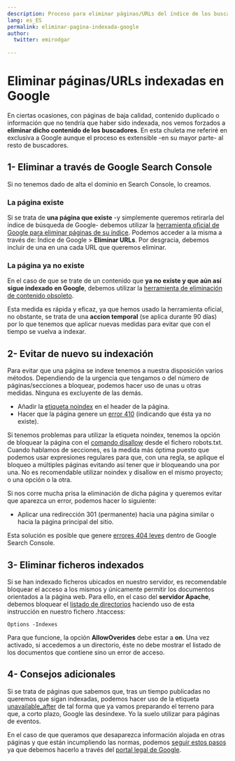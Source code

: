 ```yaml
---
description: Proceso para eliminar páginas/URLs del índice de los buscadores, en concreto, Google, aunque el proceso es extensible al resto.
lang: es_ES
permalink: eliminar-pagina-indexada-google
author:
  twitter: emirodgar
  
---
```


# Eliminar páginas/URLs indexadas en Google

En ciertas ocasiones, con páginas de baja calidad, contenido duplicado o información que no tendría que haber sido indexada, nos vemos forzados a **eliminar dicho contenido de los buscadores**. En esta chuleta me referiré en exclusiva a Google aunque el proceso es extensible -en su mayor parte- al resto de buscadores.


## 1- Eliminar a través de Google Search Console

Si no tenemos dado de alta el dominio en Search Console, lo creamos. 

### La página existe

Si se trata de **una página que existe** -y simplemente queremos retirarla del índice de búsqueda de Google- debemos utilizar la [herramienta oficial de Google para eliminar páginas de su índice](https://www.google.com/webmasters/tools/url-removal). Podemos acceder a la misma a través de: Índice de Google > **Eliminar URLs**. Por desgracia, debemos incluir de una en una cada URL que queremos eliminar.

### La página ya no existe

En el caso de que se trate de un contenido que **ya no existe y que aún así sigue indexado en Google**, debemos utilizar la [herramienta de eliminación de contenido obsoleto](https://www.google.com/webmasters/tools/removals).

Esta medida es rápida y eficaz, ya que hemos usado la herramienta oficial, no obstante, se trata de una **accion temporal** (se aplica durante 90 días) por lo que tenemos que aplicar nuevas medidas para evitar que con el tiempo se vuelva a indexar.

## 2- Evitar de nuevo su indexación

Para evitar que una página se indexe tenemos a nuestra disposición varios métodos. Dependiendo de la urgencia que tengamos o del número de páginas/secciones a bloquear, podemos hacer uso de unas u otras medidas. Ninguna es excluyente de las demás. 

- Añadir la [etiqueta noindex](https://developers.google.com/search/reference/robots_meta_tag?hl=es#directivas-de-indexacin-y-publicacin-vlidas) en el header de la página.
- Hacer que la página genere un [error 410](https://es.wikipedia.org/wiki/HTTP_410) (indicando que ésta ya no existe).

Si tenemos problemas para utilizar la etiqueta noindex, tenemos la opción de bloquear la página con el [comando disallow](http://www.robotstxt.org/robotstxt.html) desde el fichero robots.txt. Cuando hablamos de secciones, es la medida más óptima puesto que podemos usar expresiones regulares para que, con una regla, se aplique el bloqueo a múltiples páginas evitando así tener que ir bloqueando una por una. No es recomendable utilizar noindex y disallow en el mismo proyecto; o una opción o la otra.

Si nos corre mucha prisa la eliminación de dicha página y queremos evitar que aparezca un error, podemos hacer lo siguiente:

- Aplicar una redirección 301 (permanente) hacia una página similar o hacia la página principal del sitio.

Esta solución es posible que genere [errores 404 leves](https://support.google.com/webmasters/answer/181708?hl=es) dentro de Google Search Console.

## 3- Eliminar ficheros indexados

Si se han indexado ficheros ubicados en nuestro servidor, es recomendable bloquear el acceso a los mismos y únicamente permitir los documentos orientados a la página web. Para ello, en el caso del **servidor Apache**, debemos bloquear el [listado de directorios](https://wiki.apache.org/httpd/DirectoryListings) haciendo uso de esta instrucción en nuestro fichero .htaccess:  

```
Options -Indexes
```
Para que funcione, la opción **AllowOverides** debe estar a **on**. Una vez activado, si accedemos a un directorio, éste no debe mostrar el listado de los documentos que contiene sino un error de acceso.

## 4- Consejos adicionales

Si se trata de páginas que sabemos que, tras un tiempo publicadas no queremos que sigan indexadas, podemos hacer uso de la etiqueta [unavailable_after](https://googleblog.blogspot.com/2007/07/robots-exclusion-protocol-now-with-even.html) de tal forma que ya vamos preparando el terreno para que, a corto plazo, Google las desindexe. Yo la suelo utilizar para páginas de eventos.

En el caso de que queramos que desaparezca información alojada en otras páginas y que están incumpliendo las normas, podemos [seguir estos pasos](https://support.google.com/webmasters/answer/6332384?hl=es#more_information) ya que debemos hacerlo a través del [portal legal de Google](https://support.google.com/legal/answer/3110420?visit_id=1-636652569480291557-3013440154&rd=1).

<!--stackedit_data:
eyJoaXN0b3J5IjpbLTk5NTQ0NTQ4XX0=
-->